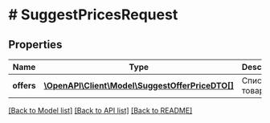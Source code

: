 # # SuggestPricesRequest

## Properties

Name | Type | Description | Notes
------------ | ------------- | ------------- | -------------
**offers** | [**\OpenAPI\Client\Model\SuggestOfferPriceDTO[]**](SuggestOfferPriceDTO.md) | Список товаров |

[[Back to Model list]](../../README.md#models) [[Back to API list]](../../README.md#endpoints) [[Back to README]](../../README.md)
